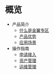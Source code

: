# 概览
* 产品简介
    * [什么是金翼专区](/uxzone/introduction/uxzone)          
    * [产品优势](/uxzone/introduction/core_advantages)
    * [应用场景](/uxzone/introduction/case) 
* 操作指南
    * [申请接入](/uxzone/operation/apply)          
    * [资产管理](/uxzone/operation/asset_management)
    * [运维管理](/uxzone/operation/it_operation) 




